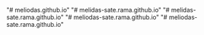 "# meliodas.github.io" 
"# melidas-sate.rama.github.io" 
"# melidas-sate.rama.github.io" 
"# meliodas-sate.rama.github.io" 
"# meliodas-sate.rama.github.io" 
